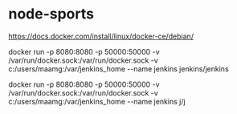 # node-sports
https://docs.docker.com/install/linux/docker-ce/debian/


docker run -p 8080:8080 -p 50000:50000  -v /var/run/docker.sock:/var/run/docker.sock -v c:/users/maamg:/var/jenkins_home --name jenkins jenkins/jenkins



docker run -p 8080:8080 -p 50000:50000  -v /var/run/docker.sock:/var/run/docker.sock -v c:/users/maamg:/var/jenkins_home --name jenkins j/j


